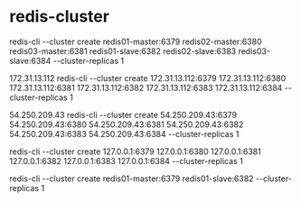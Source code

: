 # redis-cluster

redis-cli --cluster create redis01-master:6379 redis02-master:6380 redis03-master:6381 redis01-slave:6382 redis02-slave:6383 redis03-slave:6384 --cluster-replicas 1

172.31.13.112
redis-cli --cluster create 172.31.13.112:6379 172.31.13.112:6380 172.31.13.112:6381 172.31.13.112:6382 172.31.13.112:6383 172.31.13.112:6384 --cluster-replicas 1


54.250.209.43
redis-cli --cluster create 54.250.209.43:6379 54.250.209.43:6380 54.250.209.43:6381 54.250.209.43:6382 54.250.209.43:6383 54.250.209.43:6384 --cluster-replicas 1

redis-cli --cluster create 127.0.0.1:6379 127.0.0.1:6380 127.0.0.1:6381 127.0.0.1:6382 127.0.0.1:6383 127.0.0.1:6384 --cluster-replicas 1

redis-cli --cluster create redis01-master:6379 redis01-slave:6382 --cluster-replicas 1